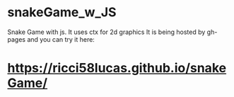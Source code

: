 # snakeGame_w_JS
Snake Game with js. It uses ctx for 2d graphics
It is being hosted by gh-pages and you can try it here: 
# https://ricci58lucas.github.io/snakeGame/
